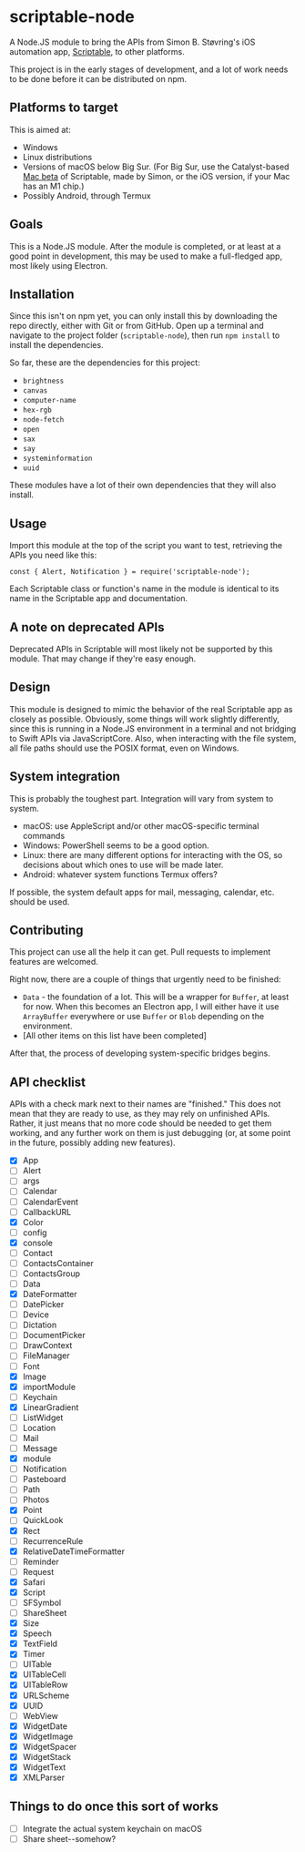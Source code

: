 # scriptable-node

A Node.JS module to bring the APIs from Simon B. Støvring's iOS automation app, [Scriptable](https://scriptable.app), to other platforms.

This project is in the early stages of development, and a lot of work needs to be done before it can be distributed on npm.

## Platforms to target

This is aimed at:

- Windows
- Linux distributions
- Versions of macOS below Big Sur. (For Big Sur, use the Catalyst-based [Mac beta](https://scriptable.app/mac-beta/) of Scriptable, made by Simon, or the iOS version, if your Mac has an M1 chip.)
- Possibly Android, through Termux

## Goals

This is a Node.JS module. After the module is completed, or at least at a good point in development, this may be used to make a full-fledged app, most likely using Electron.

## Installation

Since this isn't on npm yet, you can only install this by downloading the repo directly, either with Git or from GitHub. Open up a terminal and navigate to the project folder (`scriptable-node`), then run `npm install` to install the dependencies.

So far, these are the dependencies for this project:

- `brightness`
- `canvas`
- `computer-name`
- `hex-rgb`
- `node-fetch`
- `open`
- `sax`
- `say`
- `systeminformation`
- `uuid`

These modules have a lot of their own dependencies that they will also install.

## Usage

Import this module at the top of the script you want to test, retrieving the APIs you need like this:

```
const { Alert, Notification } = require('scriptable-node');
```

Each Scriptable class or function's name in the module is identical to its name in the Scriptable app and documentation.

## A note on deprecated APIs

Deprecated APIs in Scriptable will most likely not be supported by this module. That may change if they're easy enough.

## Design

This module is designed to mimic the behavior of the real Scriptable app as closely as possible. Obviously, some things will work slightly differently, since this is running in a Node.JS environment in a terminal and not bridging to Swift APIs via JavaScriptCore. Also, when interacting with the file system, all file paths should use the POSIX format, even on Windows.

## System integration

This is probably the toughest part. Integration will vary from system to system. 

- macOS: use AppleScript and/or other macOS-specific terminal commands
- Windows: PowerShell seems to be a good option.
- Linux: there are many different options for interacting with the OS, so decisions about which ones to use will be made later.
- Android: whatever system functions Termux offers?

If possible, the system default apps for mail, messaging, calendar, etc. should be used.

## Contributing

This project can use all the help it can get. Pull requests to implement features are welcomed.

Right now, there are a couple of things that urgently need to be finished:

- `Data` - the foundation of a lot. This will be a wrapper for `Buffer`, at least for now. When this becomes an Electron app, I will either have it use `ArrayBuffer` everywhere or use `Buffer` or `Blob` depending on the environment.
- [All other items on this list have been completed]

After that, the process of developing system-specific bridges begins.

## API checklist

APIs with a check mark next to their names are "finished." This does not mean that they are ready to use, as they may rely on unfinished APIs. Rather, it just means that no more code should be needed to get them working, and any further work on them is just debugging (or, at some point in the future, possibly adding new features).

- [x] App
- [ ] Alert
- [ ] args
- [ ] Calendar
- [ ] CalendarEvent
- [ ] CallbackURL
- [x] Color
- [ ] config
- [x] console
- [ ] Contact
- [ ] ContactsContainer
- [ ] ContactsGroup
- [ ] Data
- [x] DateFormatter
- [ ] DatePicker
- [ ] Device
- [ ] Dictation
- [ ] DocumentPicker
- [ ] DrawContext
- [ ] FileManager
- [ ] Font
- [x] Image
- [x] importModule
- [ ] Keychain
- [x] LinearGradient
- [ ] ListWidget
- [ ] Location
- [ ] Mail
- [ ] Message
- [x] module
- [ ] Notification
- [ ] Pasteboard
- [ ] Path
- [ ] Photos
- [x] Point
- [ ] QuickLook
- [x] Rect
- [ ] RecurrenceRule
- [x] RelativeDateTimeFormatter
- [ ] Reminder
- [ ] Request
- [x] Safari
- [x] Script
- [ ] SFSymbol
- [ ] ShareSheet
- [x] Size
- [x] Speech
- [x] TextField
- [x] Timer
- [ ] UITable
- [x] UITableCell
- [x] UITableRow
- [x] URLScheme
- [x] UUID
- [ ] WebView
- [x] WidgetDate
- [x] WidgetImage
- [x] WidgetSpacer
- [x] WidgetStack
- [x] WidgetText
- [x] XMLParser

## Things to do once this sort of works

- [ ] Integrate the actual system keychain on macOS
- [ ] Share sheet--somehow?
